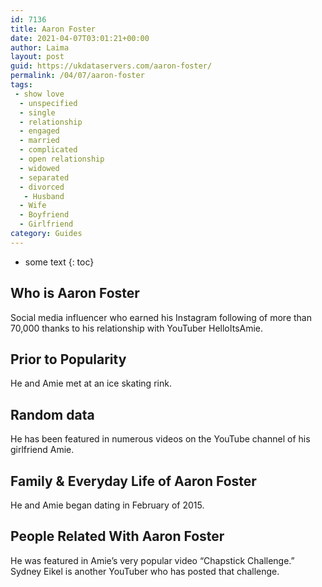 ```yaml
---
id: 7136
title: Aaron Foster
date: 2021-04-07T03:01:21+00:00
author: Laima
layout: post
guid: https://ukdataservers.com/aaron-foster/
permalink: /04/07/aaron-foster
tags:
 - show love
  - unspecified
  - single
  - relationship
  - engaged
  - married
  - complicated
  - open relationship
  - widowed
  - separated
  - divorced
   - Husband
  - Wife
  - Boyfriend
  - Girlfriend
category: Guides
---
```


* some text
{: toc}


## Who is Aaron Foster
                  
                  
                  
Social media influencer who earned his Instagram following of more than 70,000 thanks to his relationship with YouTuber HelloItsAmie.
                  
              
            
              
            
                
                
                
## Prior to Popularity
                  
                  
                  
He and Amie met at an ice skating rink.
                  
              
            
              
            
                
                
                
## Random data
                  
                  
                  
He has been featured in numerous videos on the YouTube channel of his girlfriend Amie.
                  
              
            
              
            
                
                
                
## Family & Everyday Life of Aaron Foster
                  
                  
                  
He and Amie began dating in February of 2015.
                  
              
            
              
            
                
                
                
## People Related With Aaron Foster
                  
                  
                  
He was featured in Amie&#8217;s very popular video &#8220;Chapstick Challenge.&#8221; Sydney Eikel is another YouTuber who has posted that challenge.
                  
              
            
              
            
                
              
            
              
              
            
            
              
            
          
          
          
